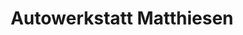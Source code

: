 ---
title: "Autowerkstatt Matthiesen"
url: /ostenfeld-husum/autowerkstatt-matthiesen/
shop: Autowerkstatt
---